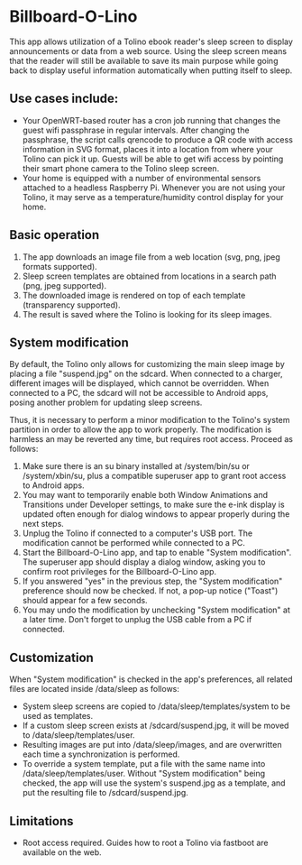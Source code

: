 # Billboard-O-Lino
This app allows utilization of a Tolino ebook reader's sleep screen to display announcements or data from a web source.
Using the sleep screen means that the reader will still be available to save its main purpose while going back to display 
useful information automatically when putting itself to sleep.

## Use cases include:
* Your OpenWRT-based router has a cron job running that changes the guest wifi passphrase in regular intervals.
After changing the passphrase, the script calls qrencode to produce a QR code with access information in SVG format,
places it into a location from where your Tolino can pick it up. Guests will be able to get wifi access by pointing 
their smart phone camera to the Tolino sleep screen.
* Your home is equipped with a number of environmental sensors attached to a headless Raspberry Pi.
Whenever you are not using your Tolino, it may serve as a temperature/humidity control display for your home.

## Basic operation
1. The app downloads an image file from a web location (svg, png, jpeg formats supported).
2. Sleep screen templates are obtained from locations in a search path (png, jpeg supported).
3. The downloaded image is rendered on top of each template (transparency supported).
4. The result is saved where the Tolino is looking for its sleep images.

## System modification
By default, the Tolino only allows for customizing the main sleep image by placing a file "suspend.jpg" on the sdcard.
When connected to a charger, different images will be displayed, which cannot be overridden. When connected to a PC,
the sdcard will not be accessible to Android apps, posing another problem for updating sleep screens.

Thus, it is necessary to perform a minor modification to the Tolino's system partition in order to allow the app to work
properly. The modification is harmless an may be reverted any time, but requires root access.
Proceed as follows:
1. Make sure there is an su binary installed at /system/bin/su or /system/xbin/su, plus a compatible superuser app to grant
root access to Android apps.
2. You may want to temporarily enable both Window Animations and Transitions under Developer settings, to make sure the e-ink
display is updated often enough for dialog windows to appear properly during the next steps.
3. Unplug the Tolino if connected to a computer's USB port. The modification cannot be performed while connected to a PC.
4. Start the Billboard-O-Lino app, and tap to enable "System modification". The superuser app should display a dialog window,
asking you to confirm root privileges for the Billboard-O-Lino app.
5. If you answered "yes" in the previous step, the "System modification" preference should now be checked.
If not, a pop-up notice ("Toast") should appear for a few seconds.
6. You may undo the modification by unchecking "System modification" at a later time. Don't forget to unplug the USB cable from
a PC if connected.

## Customization
When "System modification" is checked in the app's preferences, all related files are located inside /data/sleep as follows:
* System sleep screens are copied to /data/sleep/templates/system to be used as templates.
* If a custom sleep screen exists at /sdcard/suspend.jpg, it will be moved to /data/sleep/templates/user.
* Resulting images are put into /data/sleep/images, and are overwritten each time a synchronization is performed.
* To override a system template, put a file with the same name into /data/sleep/templates/user.
Without "System modification" being checked, the app will use the system's suspend.jpg as a template, and put the resulting file to /sdcard/suspend.jpg.

## Limitations
* Root access required. Guides how to root a Tolino via fastboot are available on the web.
